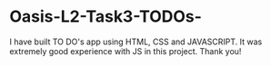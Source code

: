 # Oasis-L2-Task3-TODOs-
I have built TO DO's app using HTML, CSS and JAVASCRIPT. It was extremely good experience with JS in this project.
Thank you!
